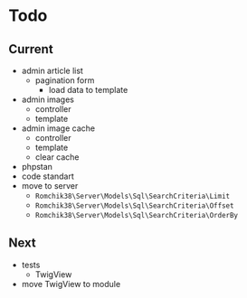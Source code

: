 # Todo

## Current

- admin article list
  - pagination form
    - load data to template
- admin images
  - controller
  - template
- admin image cache
  - controller
  - template
  - clear cache
- phpstan
- code standart
- move to server
  - `Romchik38\Server\Models\Sql\SearchCriteria\Limit`
  - `Romchik38\Server\Models\Sql\SearchCriteria\Offset`
  - `Romchik38\Server\Models\Sql\SearchCriteria\OrderBy`

## Next

- tests  
  - TwigView  
- move TwigView to module  
